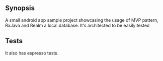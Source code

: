 ## Synopsis

A small android app sample project showcasing the usage of MVP pattern, RxJava and Realm a local database.
It's architected to be easily tested

## Tests

It also has espresso tests.

